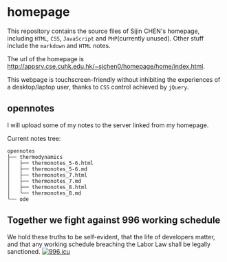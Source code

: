 # homepage
This repository contains the source files of Sijin CHEN's homepage, including `HTML`, `CSS`, `JavaScript` and `PHP`(currently unused). Other stuff include the `markdown` and `HTML` notes. 

The url of the homepage is http://appsrv.cse.cuhk.edu.hk/~sjchen0/homepage/home/index.html.

This webpage is touchscreen-friendly without inhibiting the experiences of a desktop/laptop user, thanks to `CSS` control achieved by `jQuery`. 

## opennotes

I will upload some of my notes to the server linked from my homepage. 

Current notes tree:

```
opennotes
├── thermodynamics
│   ├── thermonotes_5-6.html
│   ├── thermonotes_5-6.md
│   ├── thermonotes_7.html
│   ├── thermonotes_7.md
│   ├── thermonotes_8.html
│   └── thermonotes_8.md
└── ode
```

## Together we fight against 996 working schedule

We hold these truths to be self-evident, that the life of developers matter, and that any working schedule breaching the Labor Law shall be legally sanctioned. [![996.icu](https://img.shields.io/badge/link-996.icu-red.svg)](https://996.icu)
